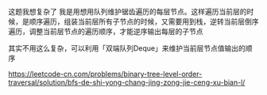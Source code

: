 这题我想复杂了
我是用想用队列维护锯齿遍历的每层节点。这样遍历当前层的时候，是顺序遍历，组装当前层所有子节点的时候，又需要用到栈，逆转当前层倒序遍历，调整当前层节点的遍历顺序，才能逆序输出每层的子节点

其实不用这么复杂，可以利用「双端队列Deque」来维护当前层节点值输出的顺序

https://leetcode-cn.com/problems/binary-tree-level-order-traversal/solution/bfs-de-shi-yong-chang-jing-zong-jie-ceng-xu-bian-l/